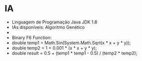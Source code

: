 # IA
* Linguagem de Programação Java JDK 1.8
* IAs disponíveis: Algoritmo Genético
*
* Binary F6 Function:
* double temp1 = Math.Sin(System.Math.Sqrt(x * x + y * y));
* double temp2 = 1 + 0.001 * (x * x + y * y);
* double result = 0.5 + (temp1 * temp1 - 0.5) / (temp2 * temp2);
